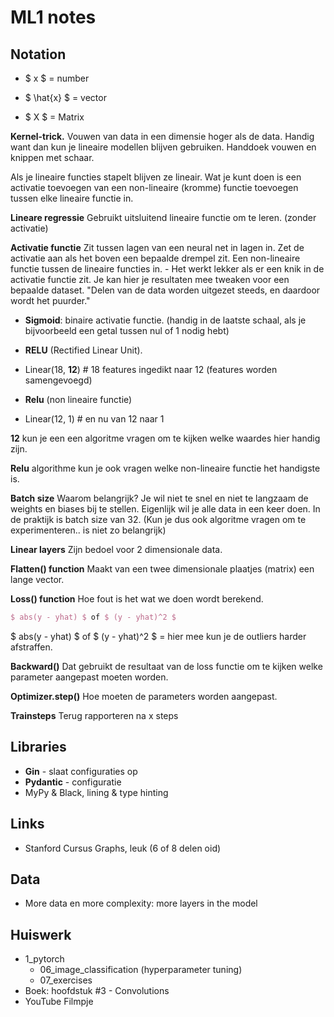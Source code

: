 # ML1 notes

## Notation

* $ x $ = number

* $ \hat{x} $ = vector

* $ X $ = Matrix

**Kernel-trick.** Vouwen van data in een dimensie hoger als de data. Handig want dan kun je lineaire modellen blijven gebruiken. Handdoek vouwen en knippen met schaar.

Als je lineaire functies stapelt blijven ze lineair. Wat je kunt doen is een activatie toevoegen van een non-lineaire (kromme) functie toevoegen tussen elke lineaire functie in.

**Lineare regressie** Gebruikt uitsluitend lineaire functie om te leren. (zonder activatie)

**Activatie functie** Zit tussen lagen van een neural net in lagen in. Zet de activatie aan als het boven een bepaalde drempel zit. Een non-lineaire functie tussen de lineaire functies in. - Het werkt lekker als er een knik in de activatie functie zit. Je kan hier je resultaten mee tweaken voor een bepaalde dataset. "Delen van de data worden uitgezet steeds, en daardoor wordt het puurder."

* **Sigmoid**: binaire activatie functie. (handig in de laatste schaal, als je bijvoorbeeld een getal tussen nul of 1 nodig hebt)

* **RELU** (Rectified Linear Unit).

* Linear(18, **12**) # 18 features ingedikt naar 12 (features worden samengevoegd)
* **Relu** (non lineaire functie)
* Linear(12, 1) # en nu van 12 naar 1

**12** kun je een een algoritme vragen om te kijken welke waardes hier handig zijn.

**Relu** algorithme kun je ook vragen welke non-lineaire functie het handigste is.

**Batch size** Waarom belangrijk? Je wil niet te snel en niet te langzaam de weights en biases bij te stellen. Eigenlijk wil je alle data in een keer doen. In de praktijk is batch size van 32. (Kun je dus ook algoritme vragen om te experimenteren.. is niet zo belangrijk)

**Linear layers** Zijn bedoel voor 2 dimensionale data.

**Flatten() function** Maakt van een twee dimensionale plaatjes (matrix) een lange vector.

**Loss() function** Hoe fout is het wat we doen wordt berekend.

```Latex
$ abs(y - yhat) $ of $ (y - yhat)^2 $
```

$ abs(y - yhat) $ of $ (y - yhat)^2 $ = hier mee kun je de outliers harder afstraffen.

**Backward()** Dat gebruikt de resultaat van de loss functie om te kijken welke parameter aangepast moeten worden.

**Optimizer.step()** Hoe moeten de parameters worden aangepast.

**Trainsteps** Terug rapporteren na x steps

## Libraries

* **Gin** - slaat configuraties op
* **Pydantic** - configuratie
* MyPy & Black, lining & type hinting

## Links

* Stanford Cursus Graphs, leuk (6 of 8 delen oid)

## Data

* More data en more complexity: more layers in the model

## Huiswerk

* 1_pytorch
  * 06_image_classification (hyperparameter tuning)
  * 07_exercises
* Boek: hoofdstuk #3 - Convolutions
* YouTube Filmpje

